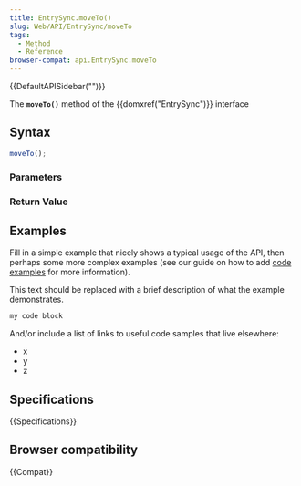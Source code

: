```yaml
---
title: EntrySync.moveTo()
slug: Web/API/EntrySync/moveTo
tags:
  - Method
  - Reference
browser-compat: api.EntrySync.moveTo
---
```

{{DefaultAPISidebar("")}}

The **`moveTo()`** method of the {{domxref("EntrySync")}} interface 

## Syntax

```js
moveTo();
```

### Parameters



### Return Value



## Examples

Fill in a simple example that nicely shows a typical usage of the API, then perhaps some more complex examples (see our guide on how to add [code examples](/en-US/docs/MDN/Contribute/Structures/Code_examples) for more information).

This text should be replaced with a brief description of what the example demonstrates.

```js
my code block
```

And/or include a list of links to useful code samples that live elsewhere:

*   x
*   y
*   z

## Specifications

{{Specifications}}

## Browser compatibility

{{Compat}}

